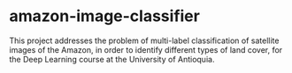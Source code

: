 # amazon-image-classifier
This project addresses the problem of multi-label classification of satellite images of the Amazon, in order to identify different types of land cover, for the Deep Learning course at the University of Antioquia.
